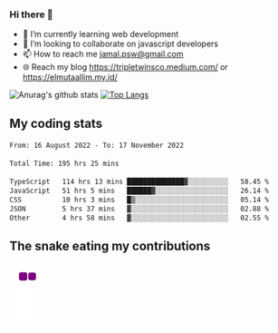 ### Hi there 👋

<!--
**padepokanpenguin/padepokanpenguin** is a ✨ _special_ ✨ repository because its `README.md` (this file) appears on your GitHub profile.
-->

- 🌱 I’m currently learning  web development
- 👯 I’m looking to collaborate on javascript developers
- 📫 How to reach me jamal.psw@gmail.com
- 🌐 Reach my blog https://tripletwinsco.medium.com/ or https://elmutaallim.my.id/

![Anurag's github stats](https://github-readme-stats.vercel.app/api?username=padepokanpenguin&count_private=true&disable_animations=false&show_icons=true&theme=default)
[![Top Langs](https://github-readme-stats.vercel.app/api/top-langs/?username=padepokanpenguin&theme=default&layout=compact)](https://github.com/padepokanpenguin)

## My coding stats

<!--START_SECTION:waka-->

```text
From: 16 August 2022 - To: 17 November 2022

Total Time: 195 hrs 25 mins

TypeScript   114 hrs 13 mins ██████████████▓░░░░░░░░░░   58.45 %
JavaScript   51 hrs 5 mins   ██████▓░░░░░░░░░░░░░░░░░░   26.14 %
CSS          10 hrs 3 mins   █▒░░░░░░░░░░░░░░░░░░░░░░░   05.14 %
JSON         5 hrs 37 mins   ▓░░░░░░░░░░░░░░░░░░░░░░░░   02.88 %
Other        4 hrs 58 mins   ▓░░░░░░░░░░░░░░░░░░░░░░░░   02.55 %
```

<!--END_SECTION:waka-->


## The snake eating my contributions
![snake gif](https://github.com/padepokanpenguin/padepokanpenguin/blob/output/github-contribution-grid-snake.gif)
